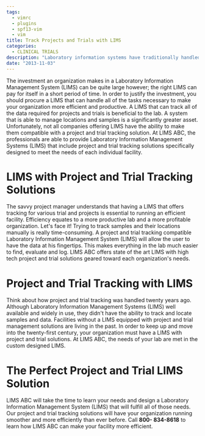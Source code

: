 ```yaml
---
tags:
  - vimrc
  - plugins
  - spf13-vim
  - vim
title: Track Projects and Trials with LIMS
categories:
  - CLINICAL TRIALS
description: "Laboratory information systems have traditionally handled only the management and "
date: "2013-11-03"
---
```


The investment an organization makes in a Laboratory Information Management System (LIMS) can be quite large however; the right LIMS can pay for itself in a short period of time. In order to justify the investment, you should procure a LIMS that can handle all of the tasks necessary to make your organization more efficient and productive. A LIMS that can track all of the data required for projects and trials is beneficial to the lab. A system that is able to manage locations and samples is a significantly greater asset. Unfortunately, not all companies offering LIMS have the ability to make them compatible with a project and trial tracking solution. At LIMS ABC, the professionals are able to provide Laboratory Information Management Systems (LIMS) that include project and trial tracking solutions specifically designed to meet the needs of each individual facility.

 

# LIMS with Project and Trial Tracking Solutions

The savvy project manager understands that having a LIMS that offers tracking for various trial and projects is essential to running an efficient facility. Efficiency equates to a more productive lab and a more profitable organization. Let's face it! Trying to track samples and their locations manually is really time-consuming. A project and trial tracking compatible Laboratory Information Management System (LIMS) will allow the user to have the data at his fingertips. This makes everything in the lab much easier to find, evaluate and log. LIMS ABC offers state of the art LIMS with high tech project and trial solutions geared toward each organization's needs.

# Project and Trial Tracking with LIMS

Think about how project and trial tracking was handled twenty years ago. Although Laboratory Information Management Systems (LIMS) well available and widely in use, they didn't have the ability to track and locate samples and data. Facilities without a LIMS equipped with project and trial management solutions are living in the past. In order to keep up and move into the twenty-first century, your organization must have a LIMS with project and trial solutions. At LIMS ABC, the needs of your lab are met in the custom designed LIMS.

# The Perfect Project and Trial LIMS Solution

LIMS ABC will take the time to learn your needs and design a Laboratory Information Management System (LIMS) that will fulfill all of those needs. Our project and trial tracking solutions will have your organization running smoother and more efficiently than ever before. Call **800- 834-8618** to learn how LIMS ABC can make your facility more efficient.